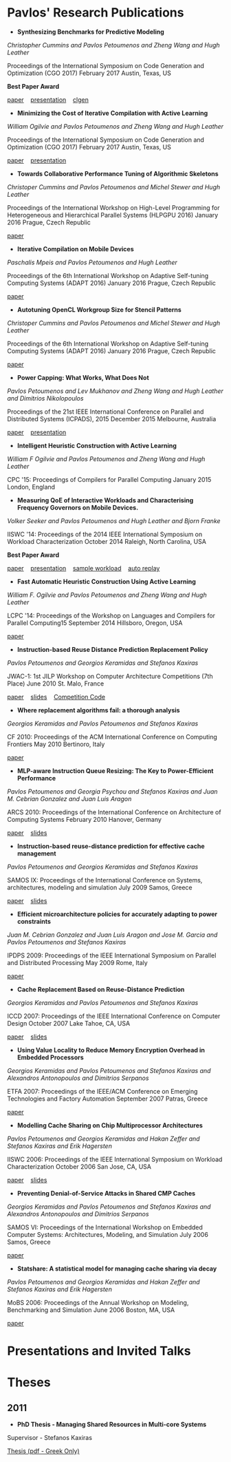 
# Pavlos' Research Publications

- **Synthesizing Benchmarks for Predictive Modeling**

*Christopher Cummins and Pavlos Petoumenos and Zheng Wang and Hugh Leather*

Proceedings of the International Symposium on Code Generation and Optimization (CGO 2017) February 2017 Austin, Texas, US

**Best Paper Award**

[paper](https://github.com/ppetoumenos/publications/raw/master/2017/CGO17-Clgen.pdf)    [presentation](https://speakerdeck.com/chriscummins/synthesizing-benchmarks-for-predictive-modelling-cgo-17)    [clgen](https://github.com/ChrisCummins/clgen)    




- **Minimizing the Cost of Iterative Compilation with Active Learning**

*William Ogilvie and Pavlos Petoumenos and Zheng Wang and Hugh Leather*

Proceedings of the International Symposium on Code Generation and Optimization (CGO 2017) February 2017 Austin, Texas, US

[paper](https://github.com/ppetoumenos/publications/raw/master/2017/CGO17-ActiveLearning.pdf)    [presentation](https://github.com/ppetoumenos/publications/raw/master/2017/CGO17-ActiveLearning-Presentation.pdf)    




- **Towards Collaborative Performance Tuning of Algorithmic Skeletons**

*Christoper Cummins and Pavlos Petoumenos and Michel Stewer and Hugh Leather*

Proceedings of the International Workshop on High-Level Programming for Heterogeneous and Hierarchical Parallel Systems (HLPGPU 2016) January 2016 Prague, Czech Republic

[paper](publications/papers/750-paper-hlpgpu_2016_paper_6.pdf)    




- **Iterative Compilation on Mobile Devices**

*Paschalis Mpeis and Pavlos Petoumenos and Hugh Leather*

Proceedings of the 6th International Workshop on Adaptive Self-tuning Computing Systems (ADAPT 2016) January 2016 Prague, Czech Republic

[paper](http://arxiv.org/abs/1511.02603)    




- **Autotuning OpenCL Workgroup Size for Stencil Patterns**

*Christoper Cummins and Pavlos Petoumenos and Michel Stewer and Hugh Leather*

Proceedings of the 6th International Workshop on Adaptive Self-tuning Computing Systems (ADAPT 2016) January 2016 Prague, Czech Republic

[paper](http://arxiv.org/abs/1511.02490)    




- **Power Capping: What Works, What Does Not**

*Pavlos Petoumenos and Lev Mukhanov and Zheng Wang and Hugh Leather and Dimitrios Nikolopoulos*

Proceedings of the 21st IEEE International Conference on Parallel and Distributed Systems (ICPADS), 2015 December 2015 Melbourne, Australia

[paper](publications/papers/221-Power.Capping.What.Works.What.Does.Not.pdf)    [presentation](publications/presentations/20151205-ICPADS.pdf)    




- **Intelligent Heuristic Construction with Active Learning**

*William F Ogilvie and Pavlos Petoumenos and Zheng Wang and Hugh Leather*

CPC '15: Proceedings of Compilers for Parallel Computing January 2015 London, England






- **Measuring QoE of Interactive Workloads and Characterising Frequency Governors on Mobile Devices.**

*Volker Seeker and Pavlos Petoumenos and Hugh Leather and Bjorn Franke*

IISWC '14: Proceedings of the 2014 IEEE International Symposium on Workload Characterization October 2014 Raleigh, North Carolina, USA

**Best Paper Award**

[paper](publications/papers/2014_interactiveworkloads_iiswc.pdf)    [presentation](publications/presentations/2014_interactiveworkloads_iiswc.pdf)    [sample workload](publications/presentations/2014_interactiveworkloads_iiswc-sample_workload.mp4)    [auto replay](publications/presentations/2014_interactiveworkloads_iiswc-auto_replay.mp4)    




- **Fast Automatic Heuristic Construction Using Active Learning**

*William F. Ogilvie and Pavlos Petoumenos and Zheng Wang and Hugh Leather*

LCPC '14: Proceedings of the Workshop on Languages and Compilers for Parallel Computing15 September 2014 Hillsboro, Oregon, USA

[paper](publications/papers/2014_activelearning_lcpc.pdf)    




- **Instruction-based Reuse Distance Prediction Replacement Policy**

*Pavlos Petoumenos and Georgios Keramidas and Stefanos Kaxiras*

JWAC-1: 1st JILP Workshop on Computer Architecture Competitions (7th Place) June 2010 St. Malo, France

[paper](publications/papers/2010-IbRDP.pdf)    [slides](publications/presentations/2010-IbRDP_v2.pdf)    [Competition Code](publications/others/IbRDP_with_SC.tgz)    




- **Where replacement algorithms fail: a thorough analysis**

*Georgios Keramidas and Pavlos Petoumenos and Stefanos Kaxiras*

CF 2010: Proceedings of the ACM International Conference on Computing Frontiers May 2010 Bertinoro, Italy

[paper](publications/papers/2010-CF.pdf)    




- **MLP-aware Instruction Queue Resizing: The Key to Power-Efficient Performance**

*Pavlos Petoumenos and Georgia Psychou and Stefanos Kaxiras and Juan M. Cebrian Gonzalez and Juan Luis Aragon*

ARCS 2010:  Proceedings of the International Conference on Architecture of Computing Systems February 2010 Hanover, Germany

[paper](publications/papers/2010-ARCS.pdf)    [slides](publications/presentations/2010-ARCS.pdf)    




- **Instruction-based reuse-distance prediction for effective cache management**

*Pavlos Petoumenos and Georgios Keramidas and Stefanos Kaxiras*

SAMOS IX: Proceedings of the International Conference on Systems, architectures, modeling and simulation July 2009 Samos, Greece

[paper](publications/papers/2009-SAMOS.pdf)    [slides](publications/presentations/2009-SAMOS.pdf)    




- **Efficient microarchitecture policies for accurately adapting to power constraints**

*Juan M. Cebrian Gonzalez and Juan Luis Aragon and Jose M. Garcia and Pavlos Petoumenos and Stefanos Kaxiras*

IPDPS 2009: Proceedings of the IEEE International Symposium on Parallel and Distributed Processing May 2009 Rome, Italy

[paper](publications/papers/2009-IPDPS.pdf)    




- **Cache Replacement Based on Reuse-Distance Prediction**

*Georgios Keramidas and Pavlos Petoumenos and Stefanos Kaxiras*

ICCD 2007: Proceedings of the IEEE International Conference on Computer Design October 2007 Lake Tahoe, CA, USA

[paper](publications/papers/2007-ICCD.pdf)    [slides](publications/presentations/2007-ICCD.pdf)    




- **Using Value Locality to Reduce Memory Encryption Overhead in Embedded Processors**

*Georgios Keramidas and Pavlos Petoumenos and Stefanos Kaxiras and Alexandros Antonopoulos and Dimitrios Serpanos*

ETFA 2007: Proceedings of the IEEE/ACM Conference on Emerging Technologies and Factory Automation September 2007 Patras, Greece

[paper](publications/papers/2007-ETFA.pdf)    




- **Modelling Cache Sharing on Chip Multiprocessor Architectures**

*Pavlos Petoumenos and Georgios Keramidas and Hakan Zeffer and Stefanos Kaxiras and Erik Hagersten*

IISWC 2006: Proceedings of the IEEE International Symposium on Workload Characterization October 2006 San Jose, CA, USA

[paper](publications/papers/2006-IISWC.pdf)    [slides](publications/presentations/2006-IISWC.pdf)    




- **Preventing Denial-of-Service Attacks in Shared CMP Caches**

*Georgios Keramidas and Pavlos Petoumenos and Stefanos Kaxiras and Alexandros Antonopoulos and Dimitrios Serpanos*

SAMOS VI: Proceedings of the International Workshop on Embedded Computer Systems: Architectures, Modeling, and Simulation July 2006 Samos, Greece

[paper](publications/papers/2006-SAMOS.pdf)    




- **Statshare: A statistical model for managing cache sharing via decay**

*Pavlos Petoumenos and Georgios Keramidas and Hakan Zeffer and Stefanos Kaxiras and Erik Hagersten*

MoBS 2006: Proceedings of the Annual Workshop on Modeling, Benchmarking and Simulation June 2006 Boston, MA, USA

[paper](publications/papers/2006-MoBS.pdf)    




# Presentations and Invited Talks

        
    
        
    
        
    
        
    
        
    
        
    
        
    
        
    
        
    

# Theses

## 2011

- **PhD Thesis - Managing Shared Resources in Multi-core Systems**

Supervisor - Stefanos Kaxiras

[Thesis (pdf - Greek Only)](...)


